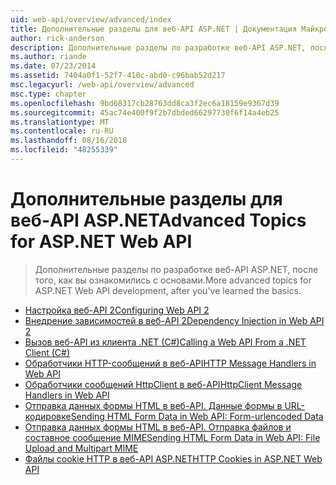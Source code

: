 ```yaml
---
uid: web-api/overview/advanced/index
title: Дополнительные разделы для веб-API ASP.NET | Документация Майкрософт
author: rick-anderson
description: Дополнительные разделы по разработке веб-API ASP.NET, после того, как вы ознакомились с основами.
ms.author: riande
ms.date: 07/23/2014
ms.assetid: 7404a0f1-52f7-410c-abd0-c96bab52d217
msc.legacyurl: /web-api/overview/advanced
msc.type: chapter
ms.openlocfilehash: 9bd68317cb28763dd8ca3f2ec6a18159e9367d39
ms.sourcegitcommit: 45ac74e400f9f2b7dbded66297730f6f14a4eb25
ms.translationtype: MT
ms.contentlocale: ru-RU
ms.lasthandoff: 08/16/2018
ms.locfileid: "48255339"
---
```

<a name="advanced-topics-for-aspnet-web-api"></a><span data-ttu-id="40725-103">Дополнительные разделы для веб-API ASP.NET</span><span class="sxs-lookup"><span data-stu-id="40725-103">Advanced Topics for ASP.NET Web API</span></span>
====================
> <span data-ttu-id="40725-104">Дополнительные разделы по разработке веб-API ASP.NET, после того, как вы ознакомились с основами.</span><span class="sxs-lookup"><span data-stu-id="40725-104">More advanced topics for ASP.NET Web API development, after you've learned the basics.</span></span>


- [<span data-ttu-id="40725-105">Настройка веб-API 2</span><span class="sxs-lookup"><span data-stu-id="40725-105">Configuring Web API 2</span></span>](configuring-aspnet-web-api.md)
- [<span data-ttu-id="40725-106">Внедрение зависимостей в веб-API 2</span><span class="sxs-lookup"><span data-stu-id="40725-106">Dependency Injection in Web API 2</span></span>](dependency-injection.md)
- [<span data-ttu-id="40725-107">Вызов веб-API из клиента .NET (C#)</span><span class="sxs-lookup"><span data-stu-id="40725-107">Calling a Web API From a .NET Client (C#)</span></span>](calling-a-web-api-from-a-net-client.md)
- [<span data-ttu-id="40725-108">Обработчики HTTP-сообщений в веб-API</span><span class="sxs-lookup"><span data-stu-id="40725-108">HTTP Message Handlers in Web API</span></span>](http-message-handlers.md)
- [<span data-ttu-id="40725-109">Обработчики сообщений HttpClient в веб-API</span><span class="sxs-lookup"><span data-stu-id="40725-109">HttpClient Message Handlers in Web API</span></span>](httpclient-message-handlers.md)
- [<span data-ttu-id="40725-110">Отправка данных формы HTML в веб-API. Данные формы в URL-кодировке</span><span class="sxs-lookup"><span data-stu-id="40725-110">Sending HTML Form Data in Web API: Form-urlencoded Data</span></span>](sending-html-form-data-part-1.md)
- [<span data-ttu-id="40725-111">Отправка данных формы HTML в веб-API. Отправка файлов и составное сообщение MIME</span><span class="sxs-lookup"><span data-stu-id="40725-111">Sending HTML Form Data in Web API: File Upload and Multipart MIME</span></span>](sending-html-form-data-part-2.md)
- [<span data-ttu-id="40725-112">Файлы cookie HTTP в веб-API ASP.NET</span><span class="sxs-lookup"><span data-stu-id="40725-112">HTTP Cookies in ASP.NET Web API</span></span>](http-cookies.md)

